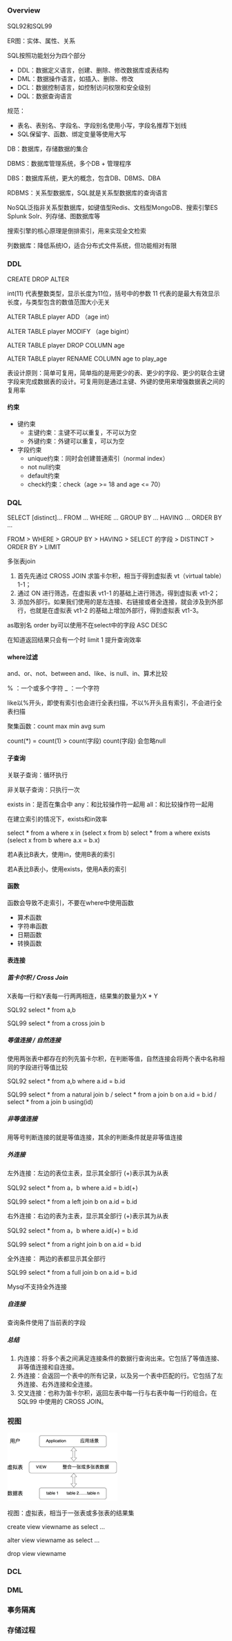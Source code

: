 ### Overview

SQL92和SQL99

ER图：实体、属性、关系

SQL按照功能划分为四个部分

* DDL：数据定义语言，创建、删除、修改数据库或表结构
* DML：数据操作语言，如插入、删除、修改
* DCL：数据控制语言，如控制访问权限和安全级别
* DQL：数据查询语言

规范：

* 表名、表别名、字段名、字段别名使用小写，字段名推荐下划线
* SQL保留字、函数、绑定变量等使用大写

DB：数据库，存储数据的集合

DBMS：数据库管理系统，多个DB + 管理程序

DBS：数据库系统，更大的概念，包含DB、DBMS、DBA

RDBMS：关系型数据库，SQL就是关系型数据库的查询语言

NoSQL泛指非关系型数据库，如键值型Redis、文档型MongoDB、搜索引擎ES Splunk Solr、列存储、图数据库等

搜索引擎的核心原理是倒排索引，用来实现全文检索

列数据库：降低系统IO，适合分布式文件系统，但功能相对有限

### DDL

CREATE  DROP  ALTER

int(11) 代表整数类型，显示长度为11位，括号中的参数 11 代表的是最大有效显示长度，与类型包含的数值范围大小无关

ALTER TABLE player ADD （age int）

ALTER TABLE player MODIFY （age  bigint）

ALTER TABLE player DROP COLUMN age

ALTER TABLE player RENAME COLUMN age to play_age

表设计原则：简单可复用，简单指的是用更少的表、更少的字段、更少的联合主键字段来完成数据表的设计。可复用则是通过主键、外键的使用来增强数据表之间的复用率

#### 约束

- 键约束
    - 主键约束：主键不可以重复，不可以为空
    - 外键约束：外键可以重复，可以为空
- 字段约束
    - unique约束：同时会创建普通索引（normal index）
    - not null约束
    - default约束
    - check约束：check（age >= 18 and age <= 70）

### DQL

SELECT [distinct]... FROM ... WHERE ... GROUP BY ... HAVING ... ORDER BY ...

FROM > WHERE > GROUP BY > HAVING > SELECT 的字段 > DISTINCT > ORDER BY > LIMIT

多张表join

1. 首先先通过 CROSS JOIN 求笛卡尔积，相当于得到虚拟表 vt（virtual table）1-1；
2. 通过 ON 进行筛选，在虚拟表 vt1-1 的基础上进行筛选，得到虚拟表 vt1-2；
3. 添加外部行。如果我们使用的是左连接、右链接或者全连接，就会涉及到外部行，也就是在虚拟表 vt1-2 的基础上增加外部行，得到虚拟表 vt1-3。

as取别名   order by可以使用不在select中的字段    ASC   DESC

在知道返回结果只会有一个时 limit 1 提升查询效率 

#### where过滤

and、or、not、between and、like、is null、in、算术比较

% ：一个或多个字符   _ ：一个字符 

like以%开头，即使有索引也会进行全表扫描，不以%开头且有索引，不会进行全表扫描

聚集函数：count max min avg sum

count(*) = count(1) > count(字段)   count(字段) 会忽略null

#### 子查询

关联子查询：循环执行

非关联子查询：只执行一次

exists   in：是否在集合中   any：和比较操作符一起用    all：和比较操作符一起用

在建立索引的情况下，exists和in效率

select * from a where x in (select x from b)          select * from a where exists (select x from b where a.x = b.x)

若A表比B表大，使用in，使用B表的索引

若A表比B表小，使用exists，使用A表的索引

#### 函数

函数会导致不走索引，不要在where中使用函数

* 算术函数
* 字符串函数
* 日期函数
* 转换函数

#### 表连接

##### 笛卡尔积 / Cross Join

X表每一行和Y表每一行两两相连，结果集的数量为X * Y

SQL92    select * from a,b

SQL99    select * from a cross join b

##### 等值连接 / 自然连接

使用两张表中都存在的列先笛卡尔积，在判断等值，自然连接会将两个表中名称相同的字段进行等值比较

SQL92    select * from a,b where a.id = b.id

SQL99    select * from a natural join b   /    select * from a join b on a.id = b.id  /  select * from a join b using(id)

##### 非等值连接

用等号判断连接的就是等值连接，其余的判断条件就是非等值连接

##### 外连接

左外连接：左边的表位主表，显示其全部行   (+)表示其为从表

SQL92      select * from a，b where a.id = b.id(+)     

SQL99      select * from a left join b on a.id = b.id

右外连接：右边的表为主表，显示其全部行  (+)表示其为从表

SQL92      select * from a，b where a.id(+) = b.id  

SQL99      select * from a right join b on a.id = b.id

全外连接： 两边的表都显示其全部行

SQL99      select * from a full join b on a.id = b.id

Mysql不支持全外连接

##### 自连接

查询条件使用了当前表的字段

##### 总结

1. 内连接：将多个表之间满足连接条件的数据行查询出来。它包括了等值连接、非等值连接和自连接。
2. 外连接：会返回一个表中的所有记录，以及另一个表中匹配的行。它包括了左外连接、右外连接和全连接。
3. 交叉连接：也称为笛卡尔积，返回左表中每一行与右表中每一行的组合。在 SQL99 中使用的 CROSS JOIN。

### 视图

<img src="../image/image-20201203195844916.png" alt="image-20201203195844916" style="zoom:25%;" />

视图：虚拟表，相当于一张表或多张表的结果集

create view  viewname as select ...

alter view viewname as select ...

drop view viewname

### DCL

### DML

### 事务隔离



### 存储过程









